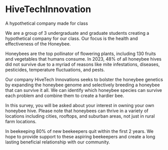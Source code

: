 # HiveTechInnovation
A hypothetical company made for class

We are a group of 3 undergraduate and graduate students creating a hypothetical company for our class. Our focus is the health and effectiveness of the Honeybee. 

Honeybees are the top pollinator of flowering plants, including 130 fruits and vegetables that humans consume. In 2023, 48% of all honeybee hives did not survive due to a myriad of reasons like mite infestations, diseases, pesticides, temperature fluctuations, and pests. 

Our company HiveTech Innovations seeks to bolster the honeybee genetics by expanding the honeybee genome and selectively breeding a honeybee that can survive it all. We can identify which honeybee species can survive each problem and combine them to create a hardier bee.

In this survey, you will be asked about your interest in owning your own honeybee hive. Please note that honeybees can thrive in a variety of locations including cities, rooftops, and suburban areas, not just in rural farm locations.

In beekeeping 80% of new beekeepers quit within the first 2 years. We hope to provide support to these aspiring beekeepers and create a long lasting beneficial relationship with our community.
